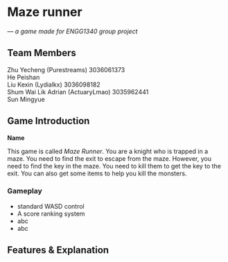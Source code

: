 # Maze runner
*— a game made for ENGG1340 group project*

## Team Members

Zhu Yecheng (Purestreams) 3036061373 \
He Peishan \
Liu Kexin (Lydialkx) 3036098182\
Shum Wai Lik Adrian (ActuaryLmao) 3035962441 \
Sun Mingyue 

## Game Introduction
**Name**

This game is called *Maze Runner*.
You are a knight who is trapped in a maze. You need to find the exit to escape from the maze. However, you need to find the key in the maze. You need to kill them to get the key to the exit. You can also get some items to help you kill the monsters.


### Gameplay
- standard WASD control
- A score ranking system
- abc
- abc

## Features & Explanation
